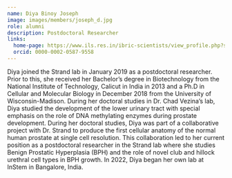 ```yaml
---
name: Diya Binoy Joseph
image: images/members/joseph_d.jpg
role: alumni
description: Postdoctoral Researcher
links:
  home-page: https://www.ils.res.in/ibric-scientists/view_profile.php?sci_id=NTE=
  orcid: 0000-0002-0587-9558
---
```

Diya joined the Strand lab in January 2019 as a postdoctoral researcher. Prior to this, she received her Bachelor’s degree in Biotechnology from the National Institute of Technology, Calicut in India in 2013 and a Ph.D in Cellular and Molecular Biology in December 2018 from the University of Wisconsin-Madison. During her doctoral studies in Dr. Chad Vezina’s lab, Diya studied the development of the lower urinary tract with special emphasis on the role of DNA methylating enzymes during prostate development. During her doctoral studies, Diya was part of a collaborative project with Dr. Strand to produce the first cellular anatomy of the normal human prostate at single cell resolution. This collaboration led to her current position as a postdoctoral researcher in the Strand lab where she studies Benign Prostatic Hyperplasia (BPH) and the role of novel club and hillock urethral cell types in BPH growth. In 2022, Diya began her own lab at InStem in Bangalore, India.
